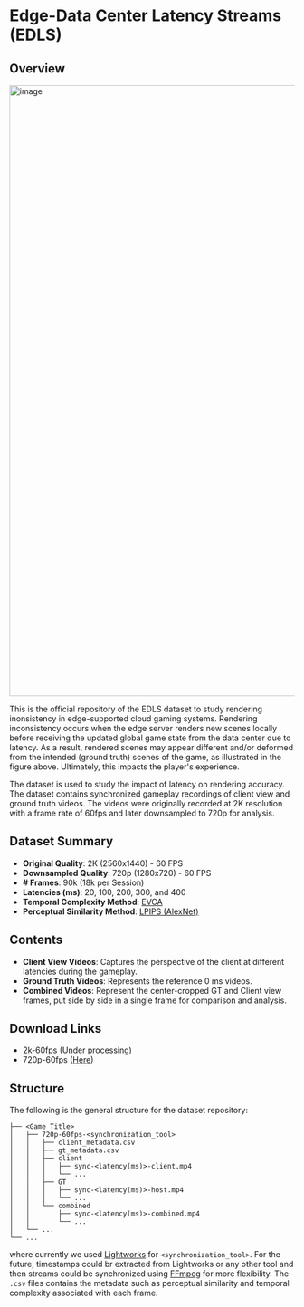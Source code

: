 # Edge-Data Center Latency Streams (EDLS)  

## Overview  
<img width="1080" alt="image" src="https://github.com/user-attachments/assets/3993403b-ac4f-4ce5-86ac-1f8452dab3ad" />


This is the official repository of the EDLS dataset to study rendering inonsistency in edge-supported cloud gaming systems. Rendering inconsistency occurs when the edge server renders new scenes locally before receiving the updated global game state from the data center due to latency. As a result, rendered scenes may appear different and/or deformed from the intended (ground truth) scenes of the game, as illustrated in the figure above. Ultimately, this impacts the player's experience.

 The dataset is used to study the impact of latency on rendering accuracy. The dataset contains synchronized gameplay recordings of client view and ground truth videos. The videos were originally recorded at 2K resolution with a frame rate of 60fps and later downsampled to 720p for analysis.

## Dataset Summary  
- **Original Quality**: 2K (2560x1440) - 60 FPS
- **Downsampled Quality**: 720p (1280x720) - 60 FPS
- **# Frames**: 90k (18k per Session)
- **Latencies (ms)**: 20, 100, 200, 300, and 400
- **Temporal Complexity Method**: [EVCA](https://github.com/cd-athena/EVCA)
- **Perceptual Similarity Method**: [LPIPS (AlexNet)](https://github.com/richzhang/PerceptualSimilarity) 

## Contents  
- **Client View Videos**: Captures the perspective of the client at different latencies during the gameplay.  
- **Ground Truth Videos**: Represents the reference 0 ms videos.  
- **Combined Videos**: Represent the center-cropped GT and Client view frames, put side by side in a single frame for comparison and analysis.

## Download Links
- 2k-60fps (Under processing)
- 720p-60fps ([Here](https://data.mendeley.com/preview/kwp3ntc3pz?a=eadee1af-aec6-45d4-949b-e37455482d34))

## Structure
The following is the general structure for the dataset repository: 
```
├── <Game Title>
│   ├── 720p-60fps-<synchronization_tool>
│   │   ├── client_metadata.csv
│   │   ├── gt_metadata.csv
│   │   ├── client
│   │   │   ├── sync-<latency(ms)>-client.mp4 
│   │   │   └── ... 
│   │   ├── GT
│   │   │   ├── sync-<latency(ms)>-host.mp4 
│   │   │   └── ...
│   │   └── combined
│   │       ├── sync-<latency(ms)>-combined.mp4 
│   │       └── ...
│   └── ...
└── ...

```
where currently we used [Lightworks](https://lwks.com/) for `<synchronization_tool>`. For the future, timestamps could br extracted from Lightworks or any other tool and then streams could be synchronized using [FFmpeg](https://ffmpeg.org/) for more flexibility. The `.csv` files contains the metadata such as perceptual similarity and temporal complexity associated with each frame. 
